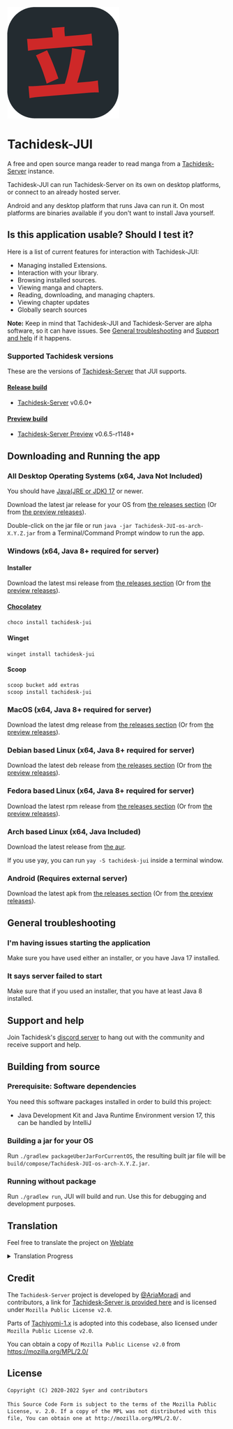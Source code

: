 
![image](resources/icon.png)
# Tachidesk-JUI
A free and open source manga reader to read manga from a [Tachidesk-Server][tachidesk-server] instance.

Tachidesk-JUI can run Tachidesk-Server on its own on desktop platforms, or connect to an already hosted server. 

Android and any desktop platform that runs Java can run it. On most platforms are binaries available if you don't want to install Java yourself.

## Is this application usable? Should I test it?
Here is a list of current features for interaction with Tachidesk-JUI:

- Managing installed Extensions.
- Interaction with your library.
- Browsing installed sources.
- Viewing manga and chapters.
- Reading, downloading, and managing chapters.
- Viewing chapter updates
- Globally search sources

**Note:** Keep in mind that Tachidesk-JUI and Tachidesk-Server are alpha software, so it can have issues. See [General troubleshooting](#general-troubleshooting) and [Support and help](#support-and-help) if it happens.

### Supported Tachidesk versions
These are the versions of [Tachidesk-Server][tachidesk-server] that JUI supports.
#### [Release build][release]
- [Tachidesk-Server][tachidesk-server] v0.6.0+
#### [Preview build][preview]
- [Tachidesk-Server Preview][tachidesk-server-preview] v0.6.5-r1148+

## Downloading and Running the app
### All Desktop Operating Systems (x64, Java Not Included)
You should have [Java(JRE or JDK) 17](https://adoptium.net/) or newer.

Download the latest jar release for your OS from [the releases section][release] (Or from [the preview releases][preview]).

Double-click on the jar file or run `java -jar Tachidesk-JUI-os-arch-X.Y.Z.jar` from a Terminal/Command Prompt window to run the app.

### Windows (x64, Java 8+ required for server)
#### Installer
Download the latest msi release from [the releases section][release] (Or from [the preview releases][preview]).
#### [Chocolatey](https://community.chocolatey.org/packages/tachidesk-jui)
`choco install tachidesk-jui`
#### Winget
`winget install tachidesk-jui`
#### Scoop
```shell
scoop bucket add extras
scoop install tachidesk-jui
```

### MacOS (x64, Java 8+ required for server)
Download the latest dmg release from [the releases section][release] (Or from [the preview releases][preview]).

### Debian based Linux (x64, Java 8+ required for server)
Download the latest deb release from [the releases section][release] (Or from [the preview releases][preview]).

### Fedora based Linux (x64, Java 8+ required for server)
Download the latest rpm release from [the releases section][release] (Or from [the preview releases][preview]).

### Arch based Linux (x64, Java Included)
Download the latest release from [the aur](https://aur.archlinux.org/packages/tachidesk-jui/).

If you use yay, you can run `yay -S tachidesk-jui` inside a terminal window.

### Android (Requires external server)
Download the latest apk from [the releases section][release] (Or from [the preview releases][preview]).

## General troubleshooting
### I'm having issues starting the application
Make sure you have used either an installer, or you have Java 17 installed.

### It says server failed to start
Make sure that if you used an installer, that you have at least Java 8 installed.

## Support and help
Join Tachidesk's [discord server](https://discord.gg/DDZdqZWaHA) to hang out with the community and receive support and help.

## Building from source
### Prerequisite: Software dependencies
You need this software packages installed in order to build this project:
- Java Development Kit and Java Runtime Environment version 17, this can be handled by IntelliJ
### Building a jar for your OS
Run `./gradlew packageUberJarForCurrentOS`, the resulting built jar file will be `build/compose/Tachidesk-JUI-os-arch-X.Y.Z.jar`.

### Running without package
Run `./gradlew run`, JUI will build and run. Use this for debugging and development purposes.

## Translation
Feel free to translate the project on [Weblate](https://hosted.weblate.org/projects/tachideskjui/desktop/)

<details><summary>Translation Progress</summary>
<a href="https://hosted.weblate.org/engage/tachideskjui/">
<img src="https://hosted.weblate.org/widgets/tachideskjui/-/desktop/multi-auto.svg" alt="Translation status" />
</a>
</details>

## Credit
The `Tachidesk-Server` project is developed by [@AriaMoradi](https://github.com/AriaMoradi) and contributors, a link for [Tachidesk-Server is provided here][tachidesk-server] and is licensed under `Mozilla Public License v2.0`.

Parts of [Tachiyomi-1.x](https://github.com/tachiyomiorg/tachiyomi-1.x) is adopted into this codebase, also licensed under `Mozilla Public License v2.0`.

You can obtain a copy of `Mozilla Public License v2.0` from https://mozilla.org/MPL/2.0/

## License

    Copyright (C) 2020-2022 Syer and contributors

    This Source Code Form is subject to the terms of the Mozilla Public
    License, v. 2.0. If a copy of the MPL was not distributed with this
    file, You can obtain one at http://mozilla.org/MPL/2.0/.


[release]: https://github.com/Suwayomi/Tachidesk-JUI/releases
[preview]: https://github.com/Suwayomi/Tachidesk-JUI-preview/releases
[tachidesk-server]: https://github.com/Suwayomi/Tachidesk-Server
[tachidesk-server-preview]: https://github.com/Suwayomi/Tachidesk-Server-preview/releases
